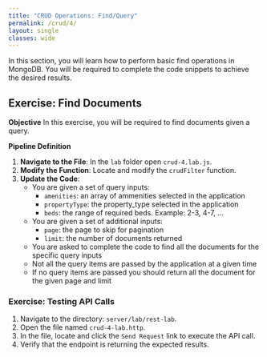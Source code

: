 ```yaml
---
title: "CRUD Operations: Find/Query"
permalink: /crud/4/
layout: single
classes: wide
---
```


In this section, you will learn how to perform basic find operations in MongoDB. You will be required to complete the code snippets to achieve the desired results.

## Exercise: Find Documents

**Objective** 
In this exercise, you will be required to find documents given a query.

**Pipeline Definition**  

1. **Navigate to the File**: In the `lab` folder open `crud-4.lab.js`.
2. **Modify the Function**: Locate and modify the `crudFilter` function.
3. **Update the Code**:
    - You are given a set of query inputs:
        - `amenities`: an array of ammenities selected in the application
        - `propertyType`: the property_type selected in the application
        - `beds`: the range of required beds. Example: 2-3, 4-7, ...
    - You are given a set of additional inputs:
        - `page`: the page to skip for pagination
        - `limit`: the number of documents returned
    - You are asked to complete the code to find all the documents for the specific query inputs
    - Not all the query items are passed by the application at a given time
    - If no query items are passed you should return all the document for the given page and limit

### Exercise: Testing API Calls

1. Navigate to the directory: `server/lab/rest-lab`.
2. Open the file named `crud-4-lab.http`.
3. In the file, locate and click the `Send Request` link to execute the API call.
4. Verify that the endpoint is returning the expected results.
